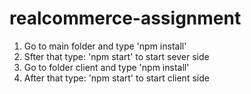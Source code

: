 # realcommerce-assignment
1. Go to main folder and type 'npm install'
2. Sfter that type: 'npm start' to start sever side
3. Go to folder client and type 'npm install'
4. After that type: 'npm start' to start client side